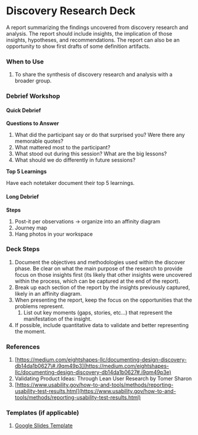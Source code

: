 # Discovery Research Deck

A report summarizing the findings uncovered from discovery research and analysis. The report should include insights, the implication of those insights, hypotheses, and recommendations. The report can also be an opportunity to show first drafts of some definition artifacts.

### When to Use

1. To share the synthesis of discovery research and analysis with a broader group.

### Debrief Workshop

#### Quick Debrief

**Questions to Answer**

1. What did the participant say or do that surprised you? Were there any memorable quotes?
2. What mattered most to the participant?
3. What stood out during this session? What are the big lessons?
4. What should we do differently in future sessions?

**Top 5 Learnings**

Have each notetaker document their top 5 learnings.

#### Long Debrief

**Steps**

1. Post-it per observations -&gt; organize into an affinity diagram
2. Journey map
3. Hang photos in your workspace

### Deck Steps

1. Document the objectives and methodologies used within the discover phase. Be clear on what the main purpose of the research to provide focus on those insights first \(its likely that other insights were uncovered within the process, which can be captured at the end of the report\).
2. Break up each section of the report by the insights previously captured, likely in an affinity diagram.
3. When presenting the report, keep the focus on the opportunities that the problems represent.
   1. List out key moments \(gaps, stories, etc…\) that represent the manifestation of the insight.
4. If possible, include quantitative data to validate and better representing the moment.

### References

1. [https://medium.com/eightshapes-llc/documenting-design-discovery-db14da1b0627\#.i9qm49p3](https://medium.com/eightshapes-llc/documenting-design-discovery-db14da1b0627#.i9qm49p3e) 
2. Validating Product Ideas: Through Lean User Research by Tomer Sharon
3. [https://www.usability.gov/how-to-and-tools/methods/reporting-usability-test-results.html](https://www.usability.gov/how-to-and-tools/methods/reporting-usability-test-results.html)



### Templates \(if applicable\)

1. [Google Slides Template](https://docs.google.com/a/shiftgig.com/presentation/d/1HgFi3F_-_AAg4vcRclYJ0R2kMAI8xa-GNP3bs24ACvI/edit?usp=sharing)



